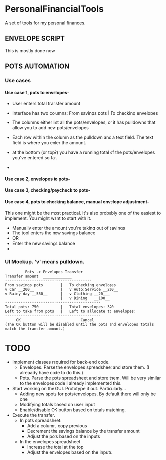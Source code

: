 # PersonalFinancialTools
A set of tools for my personal finances.

## ENVELOPE SCRIPT
This is mostly done now.

## POTS AUTOMATION
### Use cases
#### Use case 1, pots to envelopes-
* User enters total transfer amount
* Interface has two columns:
From savings pots    |   To checking envelopes

* The columns either list all the pots/envelopes, or it has pulldowns that allow you to add new pots/envelopes
* Each row within the column as the pulldown and a text field. The text field is where you enter the amount.
* at the bottom (or top?) you have a running total of the pots/envelopes you've entered so far.
* 

#### Use case 2, envelopes to pots-

#### Use case 3, checking/paycheck to pots-

#### Use case 4, pots to checking balance, manual envelope adjustment-
This one might be the most practical. It's also probably one of the easiest to implement. You might want to start with it.
* Manually enter the amount you're taking out of savings
* The tool enters the new savings balance
* OR
* Enter the new savings balance
* 

### UI Mockup. 'v' means pulldown.

```
         Pots -> Envelopes Transfer
Transfer amount  _____________
---------------------------------------
From savings pots        |   To checking envelopes
v Car __200__            |   v Auto:Service __200__
v Rainy day __550__      |   v Clothing __20___
                         |   v Dining   __100__
-------------------------------------------                         
Total pots: 750          |   Total envelopes: 320
Left to take from pots:  |   Left to allocate to envelopes: 
-------------------------------------------
     OK                           Cancel
(The OK button will be disabled until the pots and envelopes totals match the transfer amount.)
```

# TODO
* Implement classes required for back-end code.
  * Envelopes. Parse the envelopes spreadsheet and store them. (I alreaady have code to do this.)
  * Pots. Parse the pots spreadsheet and store them. Will be very similar to the envelopes code I already implemented this.
* Start working on the GUI. Prototype it out. Particularly...
  * Adding new spots for pots/envelopes. By default there will only be one
  * Modifying totals based on user input
  * Enable/disable OK button based on totals matching. 
* Execute the transfer.
  * In pots spreadsheet:
    * Add a column, copy previous
    * Decrement the savings balance by the transfer amount
    * Adjust the pots based on the inputs
  * In the envelopes spreadsheet
    * Increase the total at the top
    * Adjust the envelopes based on the inputs
